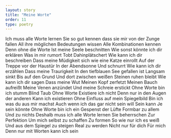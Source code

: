 ```yaml
---
layout: story
title: "Meine Worte"
order: 11
type: poetry
---
```


Ich muss alle Worte lernen
Sie so gut kennen dass sie mir von der Zunge fallen
All ihre möglichen Bedeutungen wissen
Alle Kombinationen kennen
Denn ohne die Worte
Ist meine Seele beschnitten
Wie sonst könnte ich dir erklären
Was in mir rumort
Tobt
Dahinplätschert 
Wie kann ich dir beschreiben
Dass meine Müdigkeit sich wie eine Katze einrollt
Auf der Treppe vor der Haustür 
In der Abendsonne
Und schnurrt
Wie kann ich dir erzählen
Dass meine Traurigkeit
In den tiefblauen See gefallen ist
Langsam sinkt
Bis auf den Grund
Und dort zwischen weißen Steinen ruhen bleibt
Wie kann ich dir sagen
Dass meine Wut
Meinen Kopf zerfetzt
Meinen Bauch aufreißt
Meine Venen anzündet
Und meine Schreie erstickt
Ohne Worte bin ich stumm
Blind
Taub
Ohne Worte
Existiere ich nicht
Denn nur in den Augen der anderen
Kann ich existieren
Ohne Einfluss auf mein Spiegelbild
Bin ich was du aus mir machst
Auch wenn ich das gar nicht sein will
Sein kann
Je sein könnte
Ohne Worte bin ich ein Gespenst der Lüfte
Formbar zu allem
Und zu nichts
Deshalb muss ich alle Worte lernen
Sie beherrschen 
Zur Perfektion
Um mich selbst zu schaffen
Zu formen
So wie nur ich es weiß 
Und aus dem Spiegel zu steigen
Real zu werden
Nicht nur für dich
Für mich
Denn nur mit Worten kann ich sein 
